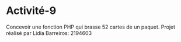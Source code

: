 # Activité-9
Concevoir une fonction PHP qui brasse 52 cartes de un paquet.
Projet réalisé par Lidia Barreiros: 2194603
